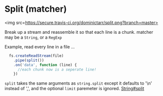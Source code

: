 # Split (matcher)

<img src=https://secure.travis-ci.org/dominictarr/split.png?branch=master>

Break up a stream and reassemble it so that each line is a chunk. matcher may be a `String`, or a `RegExp` 

Example, read every line in a file ...

``` js
  fs.createReadStream(file)
    .pipe(split())
    .on('data', function (line) {
      //each chunk now is a seperate line!
    })

```

`split` takes the same arguments as `string.split` except it defaults to '\n' instead of ',', and the optional `limit` paremeter is ignored.
[String#split](https://developer.mozilla.org/en/JavaScript/Reference/Global_Objects/String/split)

